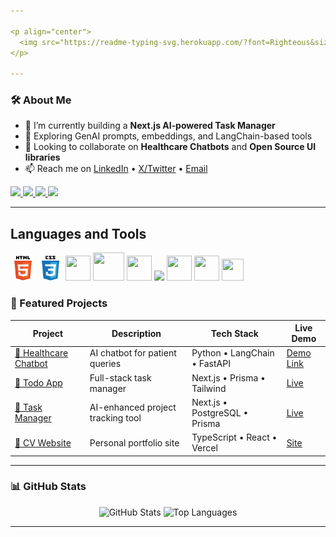 ```yaml
---

<p align="center">
  <img src="https://readme-typing-svg.herokuapp.com/?font=Righteous&size=35&center=true&vCenter=true&width=500&height=70&duration=4000&lines=Hi+There!+%F0%9F%8C%9F;I'm+Parshant!" alt="Typing SVG" width="100px" height="100px" />
</p>

---
```


### 🛠️ About Me

- 🔭 I’m currently building a **Next.js AI‑powered Task Manager**
- 🌱 Exploring GenAI prompts, embeddings, and LangChain-based tools
- 🤝 Looking to collaborate on **Healthcare Chatbots** and **Open Source UI libraries**
- 📫 Reach me on [LinkedIn](https://www.linkedin.com/in/parshant-kum/) • [X/Twitter](https://x.com/999Parshant) • [Email](mailto:parshant@example.com)

<a href="https://leetcode.com/kanvit/">
  <img src="https://img.shields.io/badge/Leetcode-orange?style=for-the-badge&logo=leetcode&logoColor=black"/>
</a>
<a href="https://www.linkedin.com/in/parshant-kumar-074a592a6">
  <img src="https://img.shields.io/badge/LinkedIn-0077B5?style=for-the-badge&logo=linkedin&logoColor=white"/> 
 </a> 
<a href="parshant0011pk@gmail.com">
  <img src="https://img.shields.io/badge/Gmail-D14836?style=for-the-badge&logo=gmail&logoColor=white"/>
</a>
<a href="https://x.com/999Parshant">
  <img src="https://img.shields.io/badge/Twitter-1DA1F2?style=for-the-badge&logo=twitter&logoColor=white"/>
</a>

---

## **Languages and Tools**
<p>

<img src="https://raw.githubusercontent.com/devicons/devicon/master/icons/html5/html5-original-wordmark.svg" width="40px" height="40px">

<img src="https://raw.githubusercontent.com/devicons/devicon/master/icons/css3/css3-original-wordmark.svg" width="40px" height="40px">
	
<img src ="https://cdn.jsdelivr.net/gh/devicons/devicon/icons/react/react-original-wordmark.svg" width="40px" height="40px">

<img src ="https://cdn.jsdelivr.net/gh/devicons/devicon/icons/nextjs/nextjs-original-wordmark.svg" width="50px" height="45px">

<img src ="https://cdn.jsdelivr.net/gh/devicons/devicon/icons/java/java-original-wordmark.svg" width="40px" height="40px" >

<img src="https://cdn.jsdelivr.net/gh/devicons/devicon/icons/javascript/javascript-original.svg" width=40px heigth=50px >

<img src ="https://cdn.jsdelivr.net/gh/devicons/devicon/icons/git/git-plain.svg" width="40px" height="40px">

<img src="https://cdn.jsdelivr.net/gh/devicons/devicon/icons/github/github-original-wordmark.svg" width="40px" height="40px"> 

<img src ="https://cdn.jsdelivr.net/gh/devicons/devicon/icons/vscode/vscode-original-wordmark.svg" width="35px" height="35px">

</p>

### 📂 Featured Projects

<p align="center">

| Project | Description | Tech Stack | Live Demo |
|--------|-------------|------------|-----------|
| [🔗 Healthcare Chatbot](https://github.com/Parshant1231/healthcare-chatbot) | AI chatbot for patient queries | Python • LangChain • FastAPI | [Demo Link](https://healthcare-chatbot-demo.vercel.app) |
| [🔗 Todo App](https://github.com/Parshant1231/todo-app) | Full-stack task manager | Next.js • Prisma • Tailwind | [Live](https://todo-app-demo.vercel.app) |
| [🔗 Task Manager](https://github.com/Parshant1231/task-manger) | AI-enhanced project tracking tool | Next.js • PostgreSQL • Prisma | [Live](https://task-manager-demo.vercel.app) |
| [🔗 CV Website](https://github.com/Parshant1231/cv-website) | Personal portfolio site | TypeScript • React • Vercel | [Site](https://parshantcv.vercel.app) |

</p>


---

### 📊 GitHub Stats

<p align="center">
  <img src="https://github-readme-stats.vercel.app/api?username=Parshant1231&show_icons=true&theme=tokyonight" alt="GitHub Stats" />
  <img src="https://github-readme-stats.vercel.app/api/top-langs/?username=Parshant1231&layout=compact&theme=tokyonight" alt="Top Languages" width="100px" height="100px" />
</p>

---
